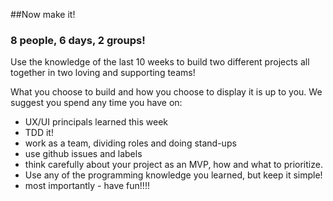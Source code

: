 
##Now make it!

### 8 people, 6 days, 2 groups!

Use the knowledge of the last 10 weeks to build two different projects all together in two loving and supporting teams!

What you choose to build and how you choose to display it is up to you.
We suggest you spend any time you have on:

- UX/UI principals learned this week
- TDD it!
- work as a team, dividing roles and doing stand-ups
- use github issues and labels 
- think carefully about your project as an MVP, how and what to prioritize.
- Use any of the programming knowledge you learned, but keep it simple!
- most importantly - have fun!!!! 
